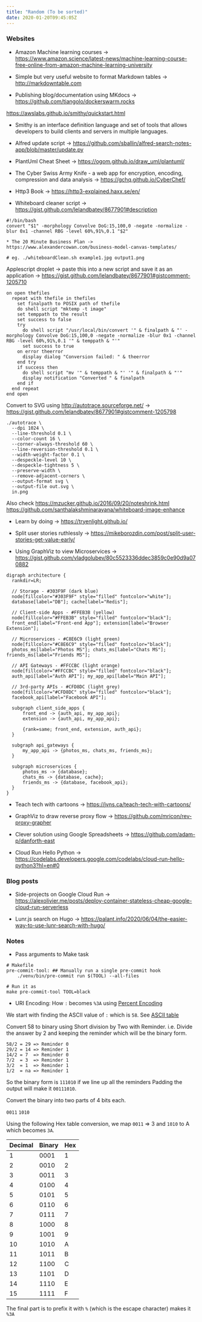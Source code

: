 ```yaml
---
title: "Random (To be sorted)"
date: 2020-01-20T09:45:05Z
---
```


### Websites

* Amazon Machine learning courses -> https://www.amazon.science/latest-news/machine-learning-course-free-online-from-amazon-machine-learning-university

* Simple but very useful website to format Markdown tables -> http://markdowntable.com

* Publishing blog/documentation using MKdocs -> https://github.com/tiangolo/dockerswarm.rocks

https://awslabs.github.io/smithy/quickstart.html
* Smithy is an interface definition language and set of tools that allows developers to build clients and servers in multiple languages.

* Alfred update script -> https://github.com/sballin/alfred-search-notes-app/blob/master/update.py

* PlantUml Cheat Sheet -> https://ogom.github.io/draw_uml/plantuml/

* The Cyber Swiss Army Knife - a web app for encryption, encoding, compression and data analysis -> https://gchq.github.io/CyberChef/

* Http3 Book -> https://http3-explained.haxx.se/en/

* Whiteboard cleaner script -> https://gist.github.com/lelandbatey/8677901#description
```shell
#!/bin/bash
convert "$1" -morphology Convolve DoG:15,100,0 -negate -normalize -blur 0x1 -channel RBG -level 60%,91%,0.1 "$2"

* The 20 Minute Business Plan -> https://www.alexandercowan.com/business-model-canvas-templates/

# eg. ./whiteboardClean.sh example1.jpg output1.png
```
Applescript droplet -> paste this into a new script and save it as an application -> https://gist.github.com/lelandbatey/8677901#gistcomment-1205710
```applescript
on open thefiles
  repeat with thefile in thefiles
    set finalpath to POSIX path of thefile
    do shell script "mktemp -t image"
    set temppath to the result
    set success to false
    try
      do shell script "/usr/local/bin/convert '" & finalpath & "' -morphology Convolve DoG:15,100,0 -negate -normalize -blur 0x1 -channel RBG -level 60%,91%,0.1 '" & temppath & "'"
      set success to true
    on error theerror
      display dialog "Conversion failed: " & theerror
    end try
    if success then
      do shell script "mv '" & temppath & "' '" & finalpath & "'"
      display notification "Converted " & finalpath
    end if
  end repeat
end open
```

Convert to SVG using http://autotrace.sourceforge.net/ -> https://gist.github.com/lelandbatey/8677901#gistcomment-1205798
```shell
./autotrace \
  --dpi 1024 \
  --line-threshold 0.1 \
  --color-count 16 \
  --corner-always-threshold 60 \
  --line-reversion-threshold 0.1 \
  --width-weight-factor 0.1 \
  --despeckle-level 10 \
  --despeckle-tightness 5 \
  --preserve-width \
  --remove-adjacent-corners \
  --output-format svg \
  --output-file out.svg \
  in.png
```
Also check https://mzucker.github.io/2016/09/20/noteshrink.html
https://github.com/santhalakshminarayana/whiteboard-image-enhance

* Learn by doing -> https://tryenlight.github.io/

* Split user stories ruthlessly -> https://mikeborozdin.com/post/split-user-stories-get-value-early/

* Using GraphViz to view Microservices -> https://gist.github.com/vladgolubev/80c5523336ddec3859c0e90d9a070882
```graphviz
digraph architecture {
  rankdir=LR;

  // Storage - #303F9F (dark blue)
  node[fillcolor="#303F9F" style="filled" fontcolor="white"];
  database[label="DB"]; cache[label="Redis"];
  
  // Client-side Apps - #FFEB3B (yellow)
  node[fillcolor="#FFEB3B" style="filled" fontcolor="black"];
  front_end[label="Front-end App"]; extension[label="Browser Extension"];
  
  // Microservices - #C8E6C9 (light green)
  node[fillcolor="#C8E6C9" style="filled" fontcolor="black"];
  photos_ms[label="Photos MS"]; chats_ms[label="Chats MS"]; friends_ms[label="Friends MS"];
  
  // API Gateways - #FFCCBC (light orange)
  node[fillcolor="#FFCCBC" style="filled" fontcolor="black"];
  auth_api[label="Auth API"]; my_app_api[label="Main API"];
  
  // 3rd-party APIs - #CFD8DC (light grey)
  node[fillcolor="#CFD8DC" style="filled" fontcolor="black"];
  facebook_api[label="Facebook API"];
  
  subgraph client_side_apps {
      front_end -> {auth_api, my_app_api};
      extension -> {auth_api, my_app_api};
      
      {rank=same; front_end, extension, auth_api};
  }
  
  subgraph api_gateways {
      my_app_api -> {photos_ms, chats_ms, friends_ms};
  }
  
  subgraph microservices {
      photos_ms -> {database};
      chats_ms -> {database, cache};
      friends_ms -> {database, facebook_api};
  }
} 
```

* Teach tech with cartoons -> https://jvns.ca/teach-tech-with-cartoons/

* GraphViz to draw reverse proxy flow -> https://github.com/mricon/rev-proxy-grapher

* Clever solution using Google Spreadsheets -> https://github.com/adam-p/danforth-east

* Cloud Run Hello Python -> https://codelabs.developers.google.com/codelabs/cloud-run-hello-python3?hl=en#0

### Blog posts

* Side-projects on Google Cloud Run -> https://alexolivier.me/posts/deploy-container-stateless-cheap-google-cloud-run-serverless

* Lunr.js search on Hugo -> https://palant.info/2020/06/04/the-easier-way-to-use-lunr-search-with-hugo/

### Notes

* Pass arguments to Make task
```shell
# Makefile
pre-commit-tool: ## Manually run a single pre-commit hook
    ./venv/bin/pre-commit run $(TOOL) --all-files

# Run it as
make pre-commit-tool TOOL=black
```

* URI Encoding: How `:` becomes `%3A` using [Percent Encoding](https://en.wikipedia.org/wiki/Percent-encoding)

We start with finding the ASCII value of `:` which is `58`. 
See [ASCII table](https://theasciicode.com.ar/ascii-printable-characters/colon-ascii-code-58.html)

Convert 58 to binary using Short division by Two with Reminder. 
i.e. Divide the answer by 2 and keeping the reminder which will be the binary form.

```
58/2 = 29 => Reminder 0
29/2 = 14 => Reminder 1
14/2 = 7  => Reminder 0
7/2  = 3  => Reminder 1
3/2  = 1  => Reminder 1
1/2  = na => Reminder 1
```

So the binary form is `111010` if we line up all the reminders
Padding the output will make it `00111010`.

Convert the binary into two parts of 4 bits each.

`0011` `1010`

Using the following Hex table conversion, we map `0011` => 3 and `1010` to A which becomes `3A`. 

| Decimal | Binary | Hex |
|---------|--------|-----|
| 1       | 0001   | 1   |
| 2       | 0010   | 2   |
| 3       | 0011   | 3   |
| 4       | 0100   | 4   |
| 5       | 0101   | 5   |
| 6       | 0110   | 6   |
| 7       | 0111   | 7   |
| 8       | 1000   | 8   |
| 9       | 1001   | 9   |
| 10      | 1010   | A   |
| 11      | 1011   | B   |
| 12      | 1100   | C   |
| 13      | 1101   | D   |
| 14      | 1110   | E   |
| 15      | 1111   | F   |

The final part is to prefix it with `%` (which is the escape character) makes it `%3A`

